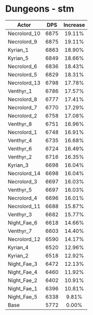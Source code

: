 # Dungeons - stm
| Actor | DPS | Increase |
|---|:---:|:---:|
|Necrolord_10|6875|19.11%|
|Necrolord_9|6875|19.11%|
|Kyrian_1|6863|18.90%|
|Kyrian_5|6849|18.66%|
|Necrolord_6|6836|18.43%|
|Necrolord_5|6829|18.31%|
|Necrolord_13|6798|17.78%|
|Venthyr_1|6786|17.57%|
|Necrolord_8|6777|17.41%|
|Necrolord_7|6770|17.29%|
|Necrolord_2|6758|17.08%|
|Venthyr_8|6751|16.96%|
|Necrolord_1|6748|16.91%|
|Venthyr_4|6735|16.68%|
|Venthyr_6|6724|16.49%|
|Venthyr_2|6716|16.35%|
|Kyrian_3|6698|16.04%|
|Necrolord_14|6698|16.04%|
|Necrolord_3|6697|16.03%|
|Venthyr_5|6697|16.03%|
|Necrolord_4|6696|16.01%|
|Necrolord_11|6688|15.87%|
|Venthyr_3|6682|15.77%|
|Night_Fae_6|6618|14.66%|
|Venthyr_7|6603|14.40%|
|Necrolord_12|6590|14.17%|
|Kyrian_4|6520|12.96%|
|Kyrian_2|6518|12.92%|
|Night_Fae_3|6472|12.13%|
|Night_Fae_4|6460|11.92%|
|Night_Fae_2|6402|10.91%|
|Night_Fae_1|6396|10.81%|
|Night_Fae_5|6338|9.81%|
|Base|5772|0.00%|
